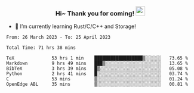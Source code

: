 <h3 align="center">
    Hi~ Thank you for coming!
    <img src="https://media.giphy.com/media/hvRJCLFzcasrR4ia7z/giphy.gif" width="25px">
</h3>

<!--
**pineapple-man/pineapple-man** is a ✨ _special_ ✨ repository because its `README.md` (this file) appears on your GitHub profile.

Here are some ideas to get you started:
- 🔭 I’m currently working on ...
- 🤔 I’m looking for help with ...
- 💬 Ask me about ...
- 📫 How to reach me: ...
- 😄 Pronouns: ...
- ⚡ Fun fact: 
- 👯 I’m looking to collaborate on kubernetes
-->
- 🌱 I’m currently learning Rust/C/C++ and Storage!

<!--START_SECTION:waka-->

```text
From: 26 March 2023 - To: 25 April 2023

Total Time: 71 hrs 38 mins

TeX              53 hrs 1 min    ██████████████████▒░░░░░░   73.65 %
Markdown         9 hrs 49 mins   ███▒░░░░░░░░░░░░░░░░░░░░░   13.65 %
BibTeX           3 hrs 39 mins   █▒░░░░░░░░░░░░░░░░░░░░░░░   05.08 %
Python           2 hrs 41 mins   █░░░░░░░░░░░░░░░░░░░░░░░░   03.74 %
C                53 mins         ▒░░░░░░░░░░░░░░░░░░░░░░░░   01.24 %
OpenEdge ABL     35 mins         ▒░░░░░░░░░░░░░░░░░░░░░░░░   00.81 %
```

<!--END_SECTION:waka-->
